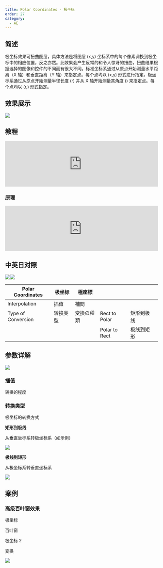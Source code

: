 ```yaml
---
title: Polar Coordinates - 极坐标
order: 27
category:
  - AE
---
```


## 简述

极坐标效果可扭曲图层，具体方法是将图层 (x,y)
坐标系中的每个像素调换到极坐标中的相应位置，反之亦然。此效果会产生反常的和令人惊讶的扭曲，扭曲结果根据选择的图像和控件的不同而有很大不同。标准坐标系通过从原点开始测量水平距离（X
轴）和垂直距离（Y 轴）来指定点。每个点均以 (x,y) 形式进行指定。极坐标系通过从原点开始测量半径长度 (r) 并从 X 轴开始测量其角度 ()
来指定点。每个点均以 (r,) 形式指定。

## 效果展示

![](https://www.yuelili.com/wp-content/uploads/2021/07/cc7dbbb1d5fee61565d5bf773a95d994.jpeg)

## 教程

<iframe src="https://player.bilibili.com/player.html?bvid=BV1e34y1X7Vj&page=42&high_quality=1" width="100%" allowfullscreen="allowfullscreen" frameborder="0"></iframe>

### 原理

<iframe src="https://player.bilibili.com/player.html?bvid=BV1oq4y177gW&page=1&high_quality=1" width="100%" allowfullscreen="allowfullscreen" frameborder="0"></iframe>

## 中英日对照

![](https://mir.yuelili.com/wp-content/uploads/user/AE/effects/AE-Effects-Distort-Polar_Coordinates.png)![](https://mir.yuelili.com/wp-content/uploads/user/AE/effects/AE-Effects-Distort-Polar_Coordinates_cn.png)

| Polar Coordinates  | 极坐标   | 極座標     |               |            |     |
| ------------------ | -------- | ---------- | ------------- | ---------- | --- |
| Interpolation      | 插值     | 補間       |               |            |     |
| Type of Conversion | 转换类型 | 変換の種類 | Rect to Polar | 矩形到极线 |     |
|                    |          |            | Polar to Rect | 极线到矩形 |     |

## 参数详解

![](https://www.yuelili.com/wp-content/uploads/2021/07/f248377e62e84ef0e2dad353beec2fdf.jpeg)

### 插值

转换的程度

### 转换类型

极坐标的转换方式

**矩形到极线**

从垂直坐标系转极坐标系（如示例）

![](https://cdn.yuelili.com/20211223013805.png)

**极线到矩形**

从极坐标系转垂直坐标系

![](https://cdn.yuelili.com/20211223013819.png)

## 案例

### 高级百叶窗效果

极坐标

百叶窗

极坐标 2

变换

![](https://cdn.yuelili.com/20211223014604.png)

